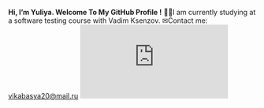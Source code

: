 **Hi, I’m Yuliya. Welcome To My GitHub Profile !**
👩‍🎓I am currently studying at a software testing course with Vadim Ksenzov.
✉Contact me: vikabasya20@mail.ru
![qa](https://ru.freepik.com/free-vector/software-testing-illustration_19635409.htm#query=qa&position=27&from_view=search)
